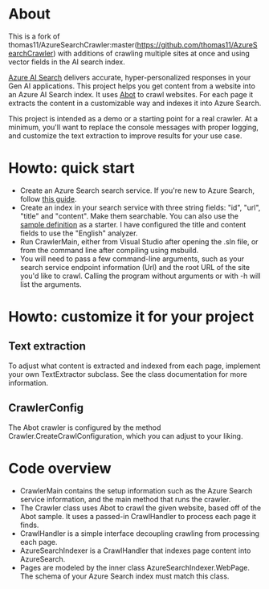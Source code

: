 # About

This is a fork of thomas11/AzureSearchCrawler:master(https://github.com/thomas11/AzureSearchCrawler) with additions of crawling multiple sites at once and using vector fields in the AI search index.

[Azure AI Search](https://azure.microsoft.com/en-us/products/ai-services/ai-search/) delivers accurate, hyper-personalized responses in your Gen AI applications. This project helps you get content from a website into an Azure AI Search index. It uses [Abot](https://github.com/sjdirect/abot) to crawl websites. For each page it extracts the content in a customizable way and indexes it into Azure Search.

This project is intended as a demo or a starting point for a real crawler. At a minimum, you'll want to replace the console messages with proper logging, and customize the text extraction to improve results for your use case.

# Howto: quick start

- Create an Azure Search search service. If you're new to Azure Search, follow [this guide](https://docs.microsoft.com/en-us/azure/search/search-create-service-portal).
- Create an index in your search service with three string fields: "id", "url", "title" and "content". Make them searchable. You can also use the [sample definition](./index.json) as a starter. I have configured the title and content fields to use the "English" analyzer.
- Run CrawlerMain, either from Visual Studio after opening the .sln file, or from the command line after compiling using msbuild.
- You will need to pass a few command-line arguments, such as your search service endpoint information (Url) and the root URL of the site you'd like to crawl. Calling the program without arguments or with -h will list the arguments.

# Howto: customize it for your project

## Text extraction

To adjust what content is extracted and indexed from each page, implement your own TextExtractor subclass. See the class documentation for more information.

## CrawlerConfig

The Abot crawler is configured by the method Crawler.CreateCrawlConfiguration, which you can adjust to your liking.

# Code overview

- CrawlerMain contains the setup information such as the Azure Search service information, and the main method that runs the crawler.
- The Crawler class uses Abot to crawl the given website, based off of the Abot sample. It uses a passed-in CrawlHandler to process each page it finds.
- CrawlHandler is a simple interface decoupling crawling from processing each page.
- AzureSearchIndexer is a CrawlHandler that indexes page content into AzureSearch.
- Pages are modeled by the inner class AzureSearchIndexer.WebPage. The schema of your Azure Search index must match this class.
